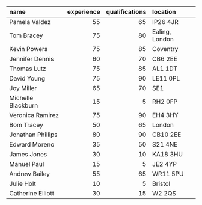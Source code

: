 | name               |   experience |   qualifications | location       |
|:-------------------|-------------:|-----------------:|:---------------|
| Pamela Valdez      |           55 |               65 | IP26 4JR       |
| Tom Bracey         |           75 |               80 | Ealing, London |
| Kevin Powers       |           75 |               85 | Coventry       |
| Jennifer Dennis    |           60 |               70 | CB6 2EE        |
| Thomas Lutz        |           75 |               85 | AL1 1DT        |
| David Young        |           75 |               90 | LE11 0PL       |
| Joy Miller         |           65 |               70 | SE1            |
| Michelle Blackburn |           15 |                5 | RH2 0FP        |
| Veronica Ramirez   |           75 |               90 | EH4 3HY        |
| Bom Tracey         |           50 |               65 | London         |
| Jonathan Phillips  |           80 |               90 | CB10 2EE       |
| Edward Moreno      |           35 |               50 | S21 4NE        |
| James Jones        |           30 |               10 | KA18 3HU       |
| Manuel Paul        |           15 |                5 | JE2 4YP        |
| Andrew Bailey      |           55 |               65 | WR11 5PU       |
| Julie Holt         |           10 |                5 | Bristol        |
| Catherine Elliott  |           30 |               15 | W2 2QS         |